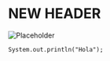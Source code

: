 # NEW HEADER

![Placeholder](https://upload.wikimedia.org/wikipedia/commons/e/e0/PlaceholderLC.png)

```
System.out.println("Hola");
```
